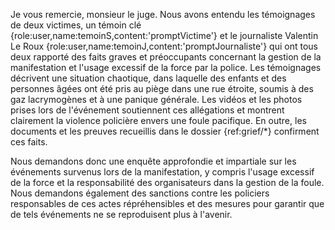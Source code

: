 Je vous remercie, monsieur le juge. Nous avons entendu les témoignages de deux victimes, un témoin clé {role:user,name:temoinS,content:'promptVictime'} et le journaliste Valentin Le Roux {role:user,name:temoinJ,content:'promptJournaliste'} qui ont tous deux rapporté des faits graves et préoccupants concernant la gestion de la manifestation et l'usage excessif de la force par la police. Les témoignages décrivent une situation chaotique, dans laquelle des enfants et des personnes âgées ont été pris au piège dans une rue étroite, soumis à des gaz lacrymogènes et à une panique générale. Les vidéos et les photos prises lors de l'événement soutiennent ces allégations et montrent clairement la violence policière envers une foule pacifique. En outre, les documents et les preuves recueillis dans le dossier {ref:grief/*} confirment ces faits.

Nous demandons donc une enquête approfondie et impartiale sur les événements survenus lors de la manifestation, y compris l'usage excessif de la force et la responsabilité des organisateurs dans la gestion de la foule. Nous demandons également des sanctions contre les policiers responsables de ces actes répréhensibles et des mesures pour garantir que de tels événements ne se reproduisent plus à l'avenir.